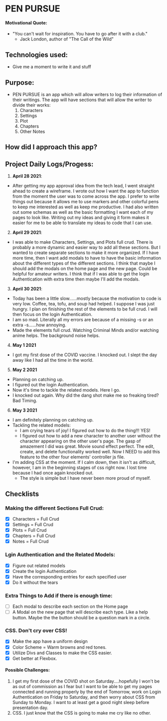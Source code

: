 # PEN PURSUE

#### Motivational Quote:

* "You can't wait for inspiration. You have to go after it with a club."
    - Jack London, author of "The Call of the Wild"

## Technologies used:
* Give me a moment to write it and stuff
## Purpose:
* PEN PURSUE is an app which will allow writers to log their information of their writings. The app will have sections that will allow the writer to divide their works:
  1. Characters
  2. Settings
  3. Plot
  4. Chapters
  5. Other Notes
## How did I approach this app?

## Project Daily Logs/Progess:
1. **April 28 2021**:
- After getting my app approval idea from the tech lead, I went straight ahead to create a wireframe. I wrote out how I want the app to function from the moment the user was to come across the app. I prefer to write things out because it allows me to use markers and other colorful pens to keep me interested as well as keep me productive. I had also written out some schemas as well as the basic formatting I want each of my pages to look like. Writing out my ideas and giving it form makes it easier for me to be able to translate my ideas to code that I can use.
2. **April 29 2021**:
- I was able to make Characters, Settings, and Plots full crud. There is probably a more dynamic and easier way to add all these sections. But I wanted to create separate sections to make it more organized. If I have more time, then I want add modals to have to have the basic information about the different types of the different sections. I think that maybe I should add the modals on the home page and the new page. Could be helpful for amateur writers. I think that if I was able to get the login Authentication with extra time then maybe I'll add the modals.
3. **April 30 2021**:
- Today has been a little slow......mostly because the motivation to code is very low. Coffee, tea, tofu, and soup had helped. I suppose I was just hungry. I plan on finishing the rest of the elements to be full crud. I will then focus on the login Authentication.
- I am so mad. Literally all my errors are because of a missing -s or an extra -s......how annoying.
- Made the elements full crud. Watching Criminal Minds and/or watching anime helps. The background noise helps.
4. **May 1 2021**
- I got my first dose of the COVID vaccine. I knocked out. I slept the day away like I had all the time in the world.
5. **May 2 2021**
- Planning on catching up.
- I figured out the login Authentication.
- Now it's time to tackle the related models. Here I go.
- I knocked out again. Why did the dang shot make me so freaking tired? Bad Timing.
6. **May 3 2021**
- I am definitely planning on catching up.
- Tackling the related models:
  - I am crying tears of joy! I figured out how to do the thing!!! YES!
  - I figured out how to add a new character to another user without the character appearing on the other user's page. The gasp of amazement I did was great. Movie sound effect perfect. The edit, create, and delete functionality worked well. Now I NEED to add this feature to the other four elements' controller js file.
- I'm adding CSS at the moment. If I calm down, then it isn't as difficult, however, I am in the beginning stages of css right now. I lost time because I had once again knocked out.
  - The style is simple but I have never been more proud of myself.
## Checklists

### Making the different Sections Full Crud:
- [x] Characters = Full Crud
- [x] Settings = Full Crud
- [x] Plots = Full Crud
- [x] Chapters = Full Crud
- [x] Notes = Full Crud

### Lgin Authentication and the Related Models:
- [x] Figure out related models
- [x] Create the login Authentication
- [x] Have the corresponding entries for each specified user
- [x] Do it without the tears

### Extra Things to Add if there is enough time:
- [ ] Each modal to describe each section on the Home page
- [ ] A Modal on the new page that will describe each type. Like a help button. Maybe the the button should be a question mark in a circle.

### CSS. Don't cry over CSS!
- [x] Make the app have a uniform design
- [x] Color Scheme = Warm browns and red tones.
- [x] Utilize Divs and Classes to make the CSS easier.
- [x] Get better at Flexbox.

#### Possible Challenges:
1. I get my first dose of the COVID shot on Saturday....hopefully I won't be as out of commission as I fear but I want to be able to get my pages connected and running properly by the end of Tomorrow, work on Login Authentication on Friday to Saturday, and then worry about CSS from Sunday to Monday. I want to at least get a good night sleep before presentation day.
2. CSS. I just know that the CSS is going to make me cry like no other.
